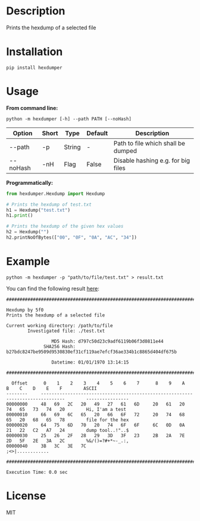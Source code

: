 # Description

Prints the hexdump of a selected file

# Installation

`pip install hexdumper`

# Usage

**From command line:**

`python -m hexdumper [-h] --path PATH [--noHash]`

| Option | Short | Type | Default | Description |
|---|---|---|---|---|
|--path | -p | String | - | Path to file which shall be dumped |
|--noHash | -nH | Flag | False | Disable hashing e.g. for big files |

**Programmatically:**

```python
from hexdumper.Hexdump import Hexdump

# Prints the hexdump of test.txt
h1 = Hexdump("test.txt")
h1.print()

# Prints the hexdump of the given hex values
h2 = Hexdump("")
h2.printNoOfBytes(["00", "0F", "0A", "AC", "34"])

```


# Example



`python -m hexdumper -p "path/to/file/test.txt" > result.txt`

You can find the following result [here](./example/example.txt):

```
####################################################################################################################

Hexdump by 5f0
Prints the hexdump of a selected file

Current working directory: /path/to/file
        Investigated file: ./test.txt

                 MD5 Hash: d797c50d23c9adf6119b06f3d0811e44
              SHA256 Hash: b27bdc8247be9509d9530830ef31cf119ae7efcf36ae334b1c8865d404df675b

                 Datetime: 01/01/1970 13:14:15

####################################################################################################################

  Offset      0    1    2    3    4    5    6    7      8    9    A    B    C    D    E    F        ASCII
--------     -------------------------------------------------------------------------------        ----------------
00000000     48   69   2C   20   49   27   61   6D     20   61   20   74   65   73   74   20        Hi, I'am a test 
00000010     66   69   6C   65   20   66   6F   72     20   74   68   65   20   68   65   78        file for the hex
00000020     64   75   6D   70   20   74   6F   6F     6C   0D   0A   21   22   C2   A7   24        dump tool..!"..$
00000030     25   26   2F   28   29   3D   3F   23     2B   2A   7E   2D   5F   2E   3A   2C        %&/()=?#+*~-_.:,
00000040     3B   3C   3E   7C                                                                      ;<>|............

####################################################################################################################

Execution Time: 0.0 sec
```

# License

MIT